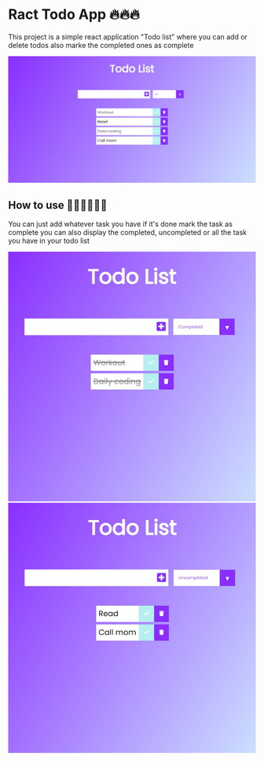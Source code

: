 # Ract Todo App 🔥🔥🔥

  This project is a simple react application "Todo list" where you can add or delete todos also marke the completed ones as complete 

![This is an image](public/0.jpg)

## How to use 🤷‍♀️🤷‍♀️🤷‍♀️

You can just add whatever task you have if it's done mark the task as complete you can also display the completed, uncompleted or all the task you have in your todo list

![](public/2.jpg)
![](public/3.jpg)
